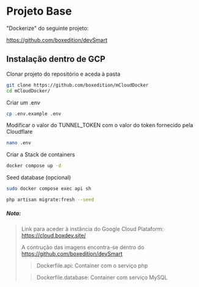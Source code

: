 # Projeto Base

"Dockerize" do seguinte projeto:

https://github.com/boxedition/devSmart

## Instalação dentro de GCP

Clonar projeto do repositório e aceda à pasta

```sh
git clone https://github.com/boxedition/mCloudDocker
cd mCloudDocker/
```

Criar um .env

```sh
cp .env.example .env
```

Modificar o valor do TUNNEL_TOKEN com o valor do token fornecido pela Cloudflare

```sh
nano .env
```

Criar a Stack de containers

```sh
docker compose up -d
```

Seed database (opcional)

```sh
sudo docker compose exec api sh
```

```sh
php artisan migrate:fresh --seed
```

##### Nota:

> Link para aceder à instância do Google Cloud Plataform:
> https://cloud.boxdev.site/
>
> A contrução das imagens encontra-se dentro do https://github.com/boxedition/devSmart
>
> > Dockerfile.api: Container com o serviço php
>
> > Dockerfile.database: Container com serviço MySQL
